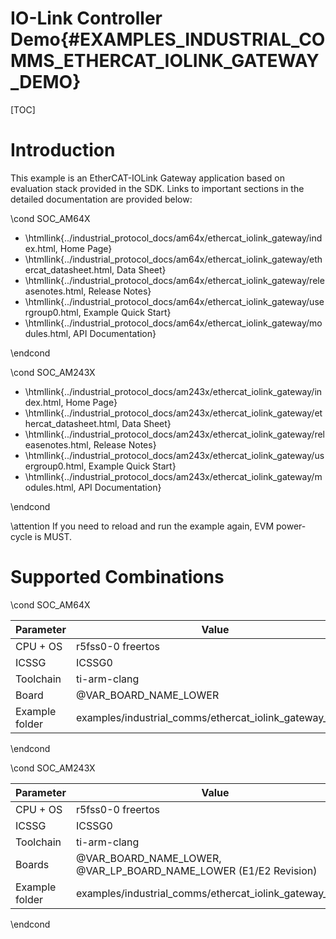 # IO-Link Controller Demo{#EXAMPLES_INDUSTRIAL_COMMS_ETHERCAT_IOLINK_GATEWAY_DEMO}

[TOC]

# Introduction

This example is an EtherCAT-IOLink Gateway application based on evaluation stack provided in the SDK. Links to important sections in the detailed documentation are provided below:

\cond SOC_AM64X

- \htmllink{../industrial_protocol_docs/am64x/ethercat_iolink_gateway/index.html, Home Page}
- \htmllink{../industrial_protocol_docs/am64x/ethercat_iolink_gateway/ethercat_datasheet.html, Data Sheet}
- \htmllink{../industrial_protocol_docs/am64x/ethercat_iolink_gateway/releasenotes.html, Release Notes}
- \htmllink{../industrial_protocol_docs/am64x/ethercat_iolink_gateway/usergroup0.html, Example Quick Start}
- \htmllink{../industrial_protocol_docs/am64x/ethercat_iolink_gateway/modules.html, API Documentation}

\endcond

\cond SOC_AM243X

- \htmllink{../industrial_protocol_docs/am243x/ethercat_iolink_gateway/index.html, Home Page}
- \htmllink{../industrial_protocol_docs/am243x/ethercat_iolink_gateway/ethercat_datasheet.html, Data Sheet}
- \htmllink{../industrial_protocol_docs/am243x/ethercat_iolink_gateway/releasenotes.html, Release Notes}
- \htmllink{../industrial_protocol_docs/am243x/ethercat_iolink_gateway/usergroup0.html, Example Quick Start}
- \htmllink{../industrial_protocol_docs/am243x/ethercat_iolink_gateway/modules.html, API Documentation}

\endcond

\attention If you need to reload and run the example again, EVM power-cycle is MUST.

# Supported Combinations

\cond SOC_AM64X

 Parameter      | Value
 ---------------|-----------
 CPU + OS       | r5fss0-0 freertos
 ICSSG          | ICSSG0
 Toolchain      | ti-arm-clang
 Board          | @VAR_BOARD_NAME_LOWER
 Example folder | examples/industrial_comms/ethercat_iolink_gateway_demo

\endcond

\cond SOC_AM243X

 Parameter      | Value
 ---------------|-----------
 CPU + OS       | r5fss0-0 freertos
 ICSSG          | ICSSG0
 Toolchain      | ti-arm-clang
 Boards         | @VAR_BOARD_NAME_LOWER, @VAR_LP_BOARD_NAME_LOWER (E1/E2 Revision)
 Example folder | examples/industrial_comms/ethercat_iolink_gateway_demo

\endcond
